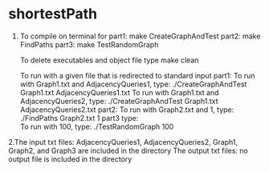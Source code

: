 # shortestPath


1.
	To compile on terminal for 
		part1:  make CreateGraphAndTest
		part2:  make FindPaths
		part3:  make TestRandomGraph

	 To delete executables and object file type
		 make clean

	 To run with a given file that is redirected to standard input
		part1:
			To run with Graph1.txt and AdjacencyQueries1,	type:		./CreateGraphAndTest Graph1.txt AdjacencyQueries1.txt
			To run with Graph1.txt and AdjacencyQueries2,   type:		./CreateGraphAndTest Graph1.txt AdjacencyQueries2.txt
		part2:
			To run with Graph2.txt and 1,					type:       ./FindPaths Graph2.txt 1
		part3 type:   
			To run with 100,                                type:       ./TestRandomGraph 100

2.The input txt files: AdjacencyQueries1, AdjacencyQueries2, Graph1, Graph2, and Graph3 are included in the directory
  The output txt files: no output file is included in the directory
